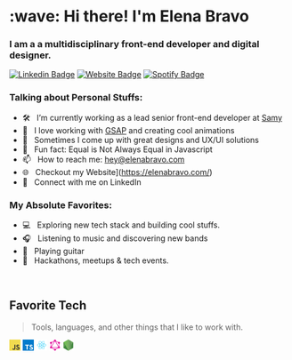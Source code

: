 <h1 align="left" id="macropower-title">:wave: Hi there! I'm Elena Bravo</h1>
<h3 align="left">I am a a multidisciplinary front-end developer and digital designer.</h3>

[![Linkedin Badge](https://img.shields.io/badge/-LinkedIn-0e76a8?style=flat-square&logo=Linkedin&logoColor=white)](href="https://www.linkedin.com/in/elena-bravo/")
[![Website Badge](https://elenabravo.com/)](https://iampavangandhi.github.io/)
[![Spotify Badge](https://img.shields.io/badge/Spotify-1ED760?&style=for-the-badge&logo=spotify&logoColor=white)](https://spoti.fi/34t4OZJ)

### Talking about Personal Stuffs:

- 🛠 &nbsp; I’m currently working as a lead senior front-end developer at [Samy](https://samy.com/)
- 🧦 &nbsp; I love working with [GSAP](https://greensock.com/gsap/) and creating cool animations
- 🎨 &nbsp; Sometimes I come up with great designs and UX/UI solutions
- 👾 &nbsp; Fun fact: Equal is Not Always Equal in Javascript
- 📫 &nbsp; How to reach me: hey@elenabravo.com
- 🌐 &nbsp; Checkout my Website](https://elenabravo.com/)
- 💬 &nbsp; Connect with me on LinkedIn

### My Absolute Favorites:

- 💻 &nbsp; Exploring new tech stack and building cool stuffs.
- 🎧 &nbsp; Listening to music and discovering new bands
- 🎸 &nbsp; Playing guitar
- 🍕 &nbsp; Hackathons, meetups & tech events.

</br>

<h2 align="left" id="macropower-tech">Favorite Tech</h2>

> Tools, languages, and other things that I like to work with.

<code><img height="20" src="https://raw.githubusercontent.com/github/explore/80688e429a7d4ef2fca1e82350fe8e3517d3494d/topics/javascript/javascript.png"></code>
<code><img height="20" src="https://raw.githubusercontent.com/github/explore/80688e429a7d4ef2fca1e82350fe8e3517d3494d/topics/typescript/typescript.png"></code>
<code><img height="20" src="https://raw.githubusercontent.com/github/explore/80688e429a7d4ef2fca1e82350fe8e3517d3494d/topics/react/react.png"></code>
<code><img height="20" src="https://raw.githubusercontent.com/github/explore/5c058a388828bb5fde0bcafd4bc867b5bb3f26f3/topics/graphql/graphql.png"></code>
<code><img height="20" src="https://raw.githubusercontent.com/github/explore/80688e429a7d4ef2fca1e82350fe8e3517d3494d/topics/nodejs/nodejs.png"></code>    
